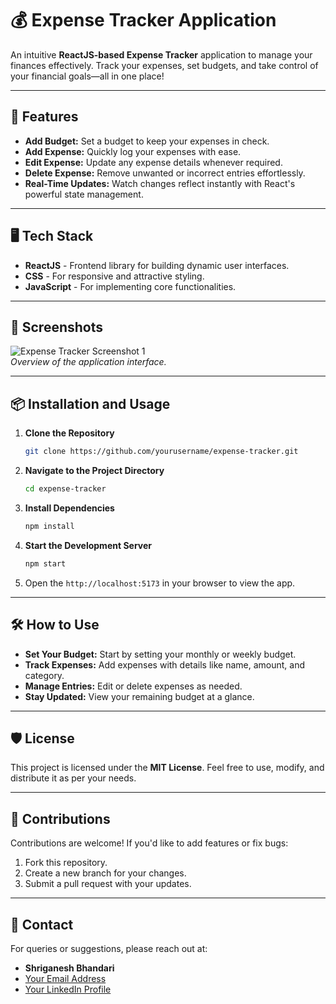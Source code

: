 # 💰 Expense Tracker Application

An intuitive **ReactJS-based Expense Tracker** application to manage your finances effectively. Track your expenses, set budgets, and take control of your financial goals—all in one place!

---

## 🚀 Features

- **Add Budget:** Set a budget to keep your expenses in check.  
- **Add Expense:** Quickly log your expenses with ease.  
- **Edit Expense:** Update any expense details whenever required.  
- **Delete Expense:** Remove unwanted or incorrect entries effortlessly.  
- **Real-Time Updates:** Watch changes reflect instantly with React's powerful state management.  

---

## 🖥️ Tech Stack

- **ReactJS** - Frontend library for building dynamic user interfaces.  
- **CSS** - For responsive and attractive styling.  
- **JavaScript** - For implementing core functionalities.

---

## 📸 Screenshots

![Expense Tracker Screenshot 1](#)  
*Overview of the application interface.*

---

## 📦 Installation and Usage

1. **Clone the Repository**  
   ```bash
   git clone https://github.com/yourusername/expense-tracker.git
   ```

2. **Navigate to the Project Directory**
   ```bash
   cd expense-tracker
   ```

3. **Install Dependencies**
   ```bash
   npm install
   ```

4. **Start the Development Server**
   ```bash
   npm start
   ```

5. Open the `http://localhost:5173` in your browser to view the app.

---


## 🛠️ How to Use

- **Set Your Budget:** Start by setting your monthly or weekly budget.  
- **Track Expenses:** Add expenses with details like name, amount, and category.  
- **Manage Entries:** Edit or delete expenses as needed.  
- **Stay Updated:** View your remaining budget at a glance.  

---

## 🛡️ License

This project is licensed under the **MIT License**. Feel free to use, modify, and distribute it as per your needs.

---

## 🤝 Contributions

Contributions are welcome! If you'd like to add features or fix bugs:  

1. Fork this repository.  
2. Create a new branch for your changes.  
3. Submit a pull request with your updates.

---

## 📧 Contact

For queries or suggestions, please reach out at:  

- **Shriganesh Bhandari**  
- [Your Email Address](mailto:shriganesh.bhandari693@gmail.com)  
- [Your LinkedIn Profile](https://linkedin.com/in/shriganeshbhandari)  
